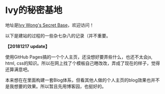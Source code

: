 # Ivy的秘密基地

地址是[Ivy Wong's Secret Base](https://realivywong.github.io/)，欢迎访问！



以下是建站的过程的一些杂七杂八的记录（并不重要。

**【20181217 update】**

使用GitHub Pages搞的一个个人主页，还没想好要弄些什么，也还不太会js, html, css的知识。所以在网上找了个模板自己瞎改改，弄成了现在的样子，觉得还算满意吧。

本来想在在里面构建一套Blog体系，但看其他人做的个人主页的blog效果也并不是我想要的效果。所以暂且先用博客园，也挺好的。